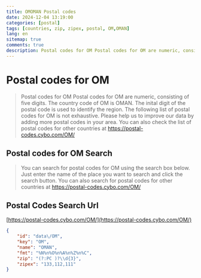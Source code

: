 ```yaml
---
title: OMOMAN Postal codes 
date: 2024-12-04 13:19:00
categories: [postal]
tags: [countries, zip, zipex, postal, OM,OMAN]
lang: en
sitemap: true
comments: true
description: Postal codes for OM Postal codes for OM are numeric, consisting of five digits. The country code of OM is OMAN. The inital digit of the postal code is used to identify the region. The following list of postal codes for OM is not exhaustive. Please help us to improve our data by adding more postal codes in your area. You can also check the list of postal codes for other countries at https://postal-codes.cybo.com/OM/
---
```


# Postal codes for OM
> Postal codes for OM Postal codes for OM are numeric, consisting of five digits. The country code of OM is OMAN. The inital digit of the postal code is used to identify the region. The following list of postal codes for OM is not exhaustive. Please help us to improve our data by adding more postal codes in your area. You can also check the list of postal codes for other countries at https://postal-codes.cybo.com/OM/

## Postal codes for OM Search 
> You can search for postal codes for OM using the search box below. Just enter the name of the place you want to search and click the search button. You can also search for postal codes for other countries at https://postal-codes.cybo.com/OM/

## Postal Codes Search Url

[https://postal-codes.cybo.com/OM/](https://postal-codes.cybo.com/OM/)
```json
{
    "id": "data\/OM",
    "key": "OM",
    "name": "OMAN",
    "fmt": "%N%n%O%n%A%n%Z%n%C",
    "zip": "(?:PC )?\\d{3}",
    "zipex": "133,112,111"
}
```
